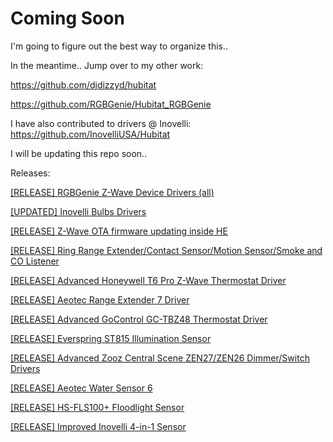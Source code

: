 # Coming Soon
I'm going to figure out the best way to organize this.. 

In the meantime.. Jump over to my other work:

https://github.com/djdizzyd/hubitat

https://github.com/RGBGenie/Hubitat_RGBGenie

I have also contributed to drivers @ Inovelli:
https://github.com/InovelliUSA/Hubitat

I will be updating this repo soon.. 

Releases:

[[RELEASE] RGBGenie Z-Wave Device Drivers (all)](https://community.hubitat.com/t/release-rgbgenie-z-wave-device-drivers-all/34999?u=bcopeland)

[[UPDATED] Inovelli Bulbs Drivers](https://community.hubitat.com/t/updated-inovelli-bulbs-drivers/30922?u=bcopeland)

[[RELEASE] Z-Wave OTA firmware updating inside HE](https://community.hubitat.com/t/release-z-wave-firmware-updater/38237?u=bcopeland)

[[RELEASE] Ring Range Extender/Contact Sensor/Motion Sensor/Smoke and CO Listener](https://community.hubitat.com/t/release-ring-range-extender-contact-sensor-motion-sensor-smoke-and-co-listener/37779?u=bcopeland)

[[RELEASE] Advanced Honeywell T6 Pro Z-Wave Thermostat Driver](https://community.hubitat.com/t/release-advanced-honeywell-t6-pro-z-wave-thermostat-driver/38305?u=bcopeland)

[[RELEASE] Aeotec Range Extender 7 Driver](https://community.hubitat.com/t/release-aeotec-range-extender-7-driver/37775?u=bcopeland)

[[RELEASE] Advanced GoControl GC-TBZ48 Thermostat Driver](https://community.hubitat.com/t/release-another-gocontrol-gc-tbz48-thermostat-driver/37868?u=bcopeland)

[[RELEASE] Everspring ST815 Illumination Sensor](https://community.hubitat.com/t/release-everspring-st815-illumination-sensor/38799?u=bcopeland)

[[RELEASE] Advanced Zooz Central Scene ZEN27/ZEN26 Dimmer/Switch Drivers](https://community.hubitat.com/t/release-advanced-zooz-zen27-zen26-central-scene-dimmer-and-switch-drivers/38990?u=bcopeland)

[[RELEASE] Aeotec Water Sensor 6](https://community.hubitat.com/t/release-aeotec-water-sensor-6/39292?u=bcopeland)

[[RELEASE] HS-FLS100+ Floodlight Sensor](https://community.hubitat.com/t/release-hs-fls100-floodlight-sensor/39283?u=bcopeland)

[[RELEASE] Improved Inovelli 4-in-1 Sensor](https://community.hubitat.com/t/release-improved-lzw-60-inovelli-4-in-1-sensor-driver/37744?u=bcopeland)
